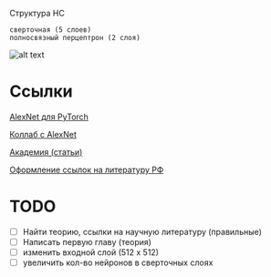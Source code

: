 Структура НС

    сверточная (5 слоев)
    полносвязный перцептрон (2 слоя)
    

![alt text](https://upload.wikimedia.org/wikipedia/commons/thumb/c/cc/Comparison_image_neural_networks.svg/640px-Comparison_image_neural_networks.svg.png)

# Ссылки
[AlexNet для PyTorch](https://github.com/pytorch/vision/blob/main/torchvision/models/alexnet.py)

[Коллаб с AlexNet](https://colab.research.google.com/github/pytorch/pytorch.github.io/blob/master/assets/hub/pytorch_vision_alexnet.ipynb)

[Академия (статьи)](https://scholar.google.ru/schhp?hl=ru)

[Оформление ссылок на литературу РФ](https://open-resource.ru/spisok-literatury/)

# TODO
- [ ] Найти теорию, ссылки на научную литературу (правильные)
- [ ] Написать первую главу (теория)
- [ ] изменить входной слой (512 х 512)
- [ ] увеличить кол-во нейронов в сверточных слоях